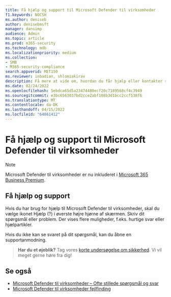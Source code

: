 ```yaml
---
title: Få hjælp og support til Microsoft Defender til virksomheder
f1.keywords: NOCSH
ms.author: deniseb
author: denisebmsft
manager: dansimp
audience: Admin
ms.topic: article
ms.prod: m365-security
ms.technology: mdb
ms.localizationpriority: medium
ms.collection:
- SMB
- M365-security-compliance
search.appverid: MET150
ms.reviewer: inbadian, shlomiakirav
description: Få mere at vide om, hvordan du får hjælp eller kontakter support i Microsoft Defender til virksomheder
ms.date: 02/24/2022
ms.openlocfilehash: 5ebdca65d5a23474480ecf20c7189568cf4c3949
ms.sourcegitcommit: e3bc6563037bd2cce2abf108b3d1bcc2ccf538f6
ms.translationtype: MT
ms.contentlocale: da-DK
ms.lasthandoff: 04/15/2022
ms.locfileid: "64861412"
---
```

# <a name="get-help-and-support-for-microsoft-defender-for-business"></a>Få hjælp og support til Microsoft Defender til virksomheder

> [!NOTE]
> Microsoft Defender til virksomheder er nu inkluderet i [Microsoft 365 Business Premium](../../business-premium/index.md). 

## <a name="get-help-and-support"></a>Få hjælp og support

Hvis du har brug for hjælp til Microsoft Defender til virksomheder, skal du vælge ikonet Hjælp (?) i øverste højre hjørne af skærmen. Skriv dit spørgsmål eller problem. Der vises flere muligheder, f.eks. hurtige svar eller hjælpartikler.

Hvis du ikke kan se svaret på dit spørgsmål, kan du åbne en supportanmodning.

>
> **Har du et øjeblik?**
> Tag vores <a href="https://microsoft.qualtrics.com/jfe/form/SV_0JPjTPHGEWTQr4y" target="_blank">korte undersøgelse om sikkerhed</a>. Vi vil meget gerne høre fra dig!
>

## <a name="see-also"></a>Se også

- [Microsoft Defender til virksomheder – Ofte stillede spørgsmål og svar](mdb-faq.yml)
- [Microsoft Defender til virksomheder fejlfinding](mdb-troubleshooting.yml) 